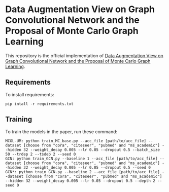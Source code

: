 # Data Augmentation View on Graph Convolutional Network and the Proposal of Monte Carlo Graph Learning

This repository is the official implementation of [Data Augmentation View on Graph Convolutional Network and the Proposal of Monte Carlo Graph Learning](url_arxiv).

## Requirements

To install requirements:

```setup
pip intall -r requirements.txt
```

## Training

To train the models in the paper, run these command:

```train
MCGL-UM: python train_MC_base.py --acc_file [path/to/acc_file] --dataset [choose from "cora", "citeseer", "pubmed" and "ms_academic"] --hidden 32 --weight_decay 0.005 --lr 0.05 --dropout 0.5 --batch_size 50 --trdep 2 --tsdep 2 --seed 0
GCN: python train_GCN.py --baseline 1 --acc_file [path/to/acc_file] --dataset [choose from "cora", "citeseer", "pubmed" and "ms_academic"] --hidden 32 --weight_decay 0.005 --lr 0.05 --dropout 0.5 --seed 0
GCN*: python train_GCN.py --baseline 2 --acc_file [path/to/acc_file] --dataset [choose from "cora", "citeseer", "pubmed" and "ms_academic"] --hidden 32 --weight_decay 0.005 --lr 0.05 --dropout 0.5 --depth 2 --seed 0
```
